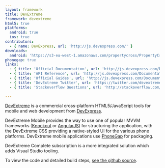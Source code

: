 ```yaml
---
layout: framework
title: DevExtreme
framework: devextreme
html5: true
platforms:
  android: true
  ios: true
contributors:
  - { name: DevExpress, url: 'http://js.devexpress.com/' }
downloads:
  android: 'https://s3-eu-west-1.amazonaws.com/propertycross/PropertyCross-phonejs-c4166dabfd57fdc2e78e3b4024ba62195405d114.apk'
phonegap: true
links:
  - { title: 'Official Documentation', url: 'http://js.devexpress.com/Documentation/Overview/', description: 'The official documentation for DevExtreme.' }
  - { title: 'API Reference', url: 'http://js.devexpress.com/Documentation/ApiReference/UI_Widgets/?version=15_2', description: 'API Reference for version 15.2.' }
  - { title: 'Official Guides', url: 'http://js.devexpress.com/Documentation/Guide/?version=15_2', description: 'Official guides for version 15.2.' }
  - { title: 'DevExtreme Twitter', url: 'https://twitter.com/devextreme', description: 'The official DevExtreme Twitter account.' }
  - { title: 'Stackoverflow Questions', url: 'http://stackoverflow.com/questions/tagged/devextreme', description: 'A collection of Stackoverflow questions and answers relating to DevExtreme.' }

---
```


[DevExtreme](http://js.devexpress.com/) is a commercial cross-platform HTML5/JavaScript tools for mobile and web development from [DevExpress](http://www.devexpress.com/).

DevExtreme Mobile provides the way to use one of popular MVVM frameworks ([Knockout](http://knockoutjs.com/) or [AngularJS](https://angularjs.org/)) for structuring the application, with the DevExtreme CSS providing a native-styled UI for the various phone platforms. DevExtreme mobile applications use [PhoneGap](http://phonegap.com/) for packaging.

DevExtreme Complete subscription is a more integrated solution which adds Visual Studio tooling.


To view the code and detailed build steps, <a href='{{ site.githuburl }}/tree/master/devextreme'>see the github source</a>.
